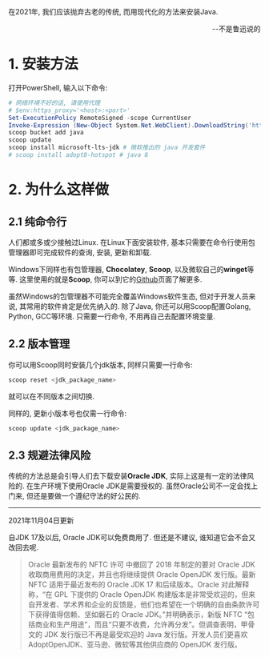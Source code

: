 <title>Windows平台Java开发环境配置</title>

在2021年, 我们应该抛弃古老的传统, 而用现代化的方法来安装Java.
<p align="right" >--不是鲁迅说的</p>

# 1. 安装方法

打开PowerShell, 输入以下命令:

```powershell
# 网络环境不好的话, 请使用代理
# $env:https_proxy='<host>:<port>'
Set-ExecutionPolicy RemoteSigned -scope CurrentUser
Invoke-Expression (New-Object System.Net.WebClient).DownloadString('https://get.scoop.sh')
scoop bucket add java
scoop update
scoop install microsoft-lts-jdk # 微软推出的 java 开发套件
# scoop install adopt8-hotspot # java 8
```

# 2. 为什么这样做

## 2.1 纯命令行

人们都或多或少接触过Linux.
在Linux下面安装软件, 基本只需要在命令行使用包管理器即可完成软件的查询, 安装, 更新和卸载.

Windows下同样也有包管理器, **Chocolatey**, **Scoop**, 以及微软自己的**winget**等等.
这里使用的就是**Scoop**, 你可以到它的[Github](https://github.com/lukesampson/scoop)页面了解更多.

虽然Windows的包管理器不可能完全覆盖Windows软件生态, 但对于开发人员来说, 其常用的软件肯定是优先纳入的.
除了Java, 你还可以用Scoop配置Golang, Python, GCC等环境.
只需要一行命令, 不用再自己去配置环境变量.

## 2.2 版本管理

你可以用Scoop同时安装几个jdk版本, 同样只需要一行命令:
```powershell
scoop reset <jdk_package_name>
```
就可以在不同版本之间切换.


同样的, 更新小版本号也仅需一行命令:
```powershell
scoop update <jdk_package_name>
```

## 2.3 规避法律风险

传统的方法总是会引导人们去下载安装**Oracle JDK**, 实际上这是有一定的法律风险的.
在生产环境下使用Oracle JDK是需要授权的.
虽然Oracle公司不一定会找上门来, 但还是要做一个遵纪守法的好公民的.

---

2021年11月04日更新

自JDK 17及以后, Oracle JDK可以免费商用了. 但还是不建议, 谁知道它会不会又改回去呢.

> Oracle 最新发布的 NFTC 许可 中撤回了 2018 年制定的要对 Oracle JDK 收取商用费用的决定，并且也将继续提供 Oracle OpenJDK 发行版。最新 NFTC 适用于最近发布的 Oracle JDK 17 和后续版本。Oracle 对此解释称，“在 GPL 下提供的 Oracle OpenJDK 构建版本是非常受欢迎的，但来自开发者、学术界和企业的反馈是，他们也希望在一个明确的自由条款许可下获得值得信赖、坚如磐石的 Oracle JDK。”并明确表示，新版 NFTC “包括商业和生产用途”，而且“只要不收费，允许再分发”。但调查表明，甲骨文的 JDK 发行版已不再是最受欢迎的 Java 发行版。开发人员们更喜欢 AdoptOpenJDK、亚马逊、微软等其他供应商的 OpenJDK 发行版。